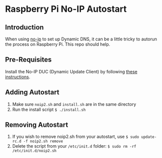 # Raspberry Pi No-IP Autostart

## Introduction
When using [no-ip](https://www.noip.com/) to set up Dynamic DNS, it can be a little tricky to autorun the process on Raspberry Pi. This repo should help.

## Pre-Requisites
Install the No-IP DUC (Dynamic Update Client) by following [these instructions](https://www.noip.com/support/knowledgebase/install-ip-duc-onto-raspberry-pi/).

## Adding Autostart
1. Make sure `noip2.sh` and `install.sh` are in the same directory
2. Run the install script `$ ./install.sh`

## Removing Autostart
1. If you wish to remove noip2.sh from your autostart, use `$ sudo update-rc.d -f noip2.sh remove`
2. Delete the script from your `/etc/init.d` folder: `$ sudo rm -rf /etc/init.d/noip2.sh`
